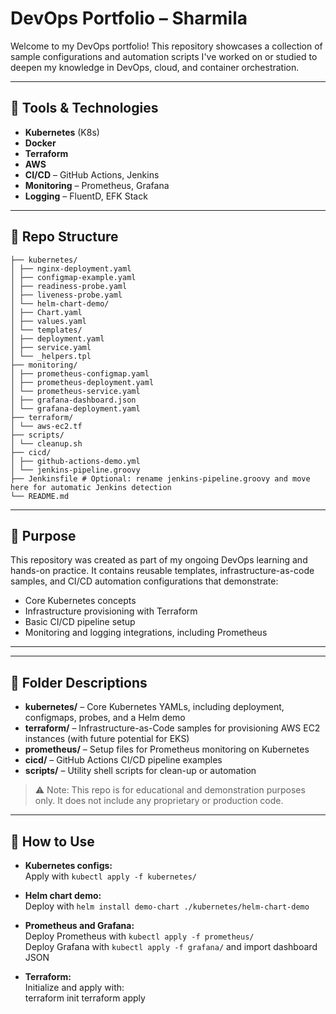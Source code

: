 # DevOps Portfolio – Sharmila

Welcome to my DevOps portfolio! This repository showcases a collection of sample configurations and automation scripts I've worked on or studied to deepen my knowledge in DevOps, cloud, and container orchestration.

---

## 🔧 Tools & Technologies

- **Kubernetes** (K8s)
- **Docker**
- **Terraform**
- **AWS**
- **CI/CD** – GitHub Actions, Jenkins
- **Monitoring** – Prometheus, Grafana
- **Logging** – FluentD, EFK Stack

---

## 📁 Repo Structure
```
├── kubernetes/
│ ├── nginx-deployment.yaml
│ ├── configmap-example.yaml
│ ├── readiness-probe.yaml
│ ├── liveness-probe.yaml
│ └── helm-chart-demo/
│ ├── Chart.yaml
│ ├── values.yaml
│ └── templates/
│ ├── deployment.yaml
│ ├── service.yaml
│ └── _helpers.tpl
├── monitoring/
│ ├── prometheus-configmap.yaml
│ ├── prometheus-deployment.yaml
│ └── prometheus-service.yaml
│ ├── grafana-dashboard.json
│ └── grafana-deployment.yaml
├── terraform/
│ └── aws-ec2.tf
├── scripts/
│ └── cleanup.sh
├── cicd/
│ ├── github-actions-demo.yml
│ └── jenkins-pipeline.groovy
├── Jenkinsfile # Optional: rename jenkins-pipeline.groovy and move here for automatic Jenkins detection
└── README.md
```


---

## 🧠 Purpose

This repository was created as part of my ongoing DevOps learning and hands-on practice. It contains reusable templates, infrastructure-as-code samples, and CI/CD automation configurations that demonstrate:

- Core Kubernetes concepts  
- Infrastructure provisioning with Terraform  
- Basic CI/CD pipeline setup  
- Monitoring and logging integrations, including Prometheus    

---
---

## 📂 Folder Descriptions

- **kubernetes/** – Core Kubernetes YAMLs, including deployment, configmaps, probes, and a Helm demo
- **terraform/** – Infrastructure-as-Code samples for provisioning AWS EC2 instances (with future potential for EKS)
- **prometheus/** – Setup files for Prometheus monitoring on Kubernetes
- **cicd/** – GitHub Actions CI/CD pipeline examples
- **scripts/** – Utility shell scripts for clean-up or automation

> ⚠️ Note: This repo is for educational and demonstration purposes only. It does not include any proprietary or production code.

---

## 🚀 How to Use

- **Kubernetes configs:**  
  Apply with `kubectl apply -f kubernetes/`

- **Helm chart demo:**  
  Deploy with `helm install demo-chart ./kubernetes/helm-chart-demo`

- **Prometheus and Grafana:**  
  Deploy Prometheus with `kubectl apply -f prometheus/`  
  Deploy Grafana with `kubectl apply -f grafana/` and import dashboard JSON

- **Terraform:**  
  Initialize and apply with:  
terraform init
terraform apply


